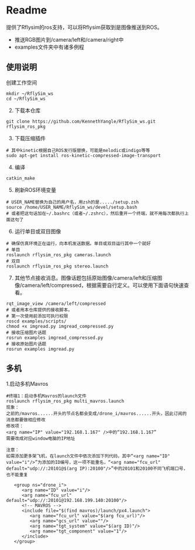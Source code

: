# Readme

提供了Rflysim的ros支持，可以将Rflysim获取到是图像推送到ROS。

- 推送RGB图片到/camera/left和/camera/right中
- examples文件夹中有诸多例程

## 使用说明

创建工作空间

``` 
mkdir ~/RflySim_ws
cd ~/RflySim_ws
```

2. 下载本仓库
```
git clone https://github.com/KennethYangle/RflySim_ws.git rflysim_ros_pkg
```

3. 下载压缩插件
```
# 其中kinetic根据自己ROS发行版替换，可能是melodic或indigo等等
sudo apt-get install ros-kinetic-compressed-image-transport
```

4. 编译
```
catkin_make
```

5. 刷新ROS环境变量
```
# USER_NAME替换为自己的用户名，用zsh的是...../setup.zsh
source /home/USER_NAME/RflySim_ws/devel/setup.bash
# 或者把这句话加在~/.bashrc（或者~/.zshrc），然后重开一个终端，就不用每次都执行上面这句了
```

6. 运行单目或双目图像
```
# 确保仿真环境正在运行，向本机发送数据。单目或双目运行其中一个就好
# 单目
roslaunch rflysim_ros_pkg cameras.launch
# 双目
roslaunch rflysim_ros_pkg stereo.launch
```

7. 其他节点接收消息。图像话题包括原始图像/camera/left和压缩图像/camera/left/compressed，根据需要自行定义。可以使用下面语句快速查看。
```
rqt_image_view /camera/left/compressed
# 或者用本仓库提供的接收脚本。
# 第一次使用前添加可执行权限
roscd examples/scripts/
chmod +x imgread.py imgread_compressed.py
# 接收压缩图片话题
rosrun examples imgread_compressed.py
# 接收原始图片话题
rosrun examples imgread.py
```

## 多机
1.启动多机Mavros
```
#终端1：启动多机Mavros的launch文件
roslaunch rflysim_ros_pkg multi_mavros.launch
现象：
之前的/mavros......开头的节点名都会变成/drone_i/mavros......开头，因此订阅的消息都要做相应修改
修改项：
<arg name="IP" value="192.168.1.167" />中的“192.168.1.167”
需要改成对应window电脑的IP地址
```
```
注意：
如需添加更多架飞机，在launch文件中依次添加下列代码，其中“<arg name="ID" value="i"/>”为添加的ID编号，这一项不能重名，“<arg name="fcu_url" default="udp://:20101@$(arg IP):20100"/>”中的20101和20100不同飞机端口号，也不能重复

   <group ns="drone_i">
      <arg name="ID" value="i"/>
      <arg name="fcu_url" default="udp://:20101@192.168.199.140:20100"/>
      <!-- MAVROS -->
      <include file="$(find mavros)/launch/px4.launch">
         <arg name="fcu_url" value="$(arg fcu_url)"/>
         <arg name="gcs_url" value=""/>
         <arg name="tgt_system" value="$(arg ID)"/>
         <arg name="tgt_component" value="1"/>
      </include>
   </group>
```
